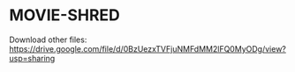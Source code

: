 # MOVIE-SHRED

Download other files: https://drive.google.com/file/d/0BzUezxTVFjuNMFdMM2lFQ0MyODg/view?usp=sharing
